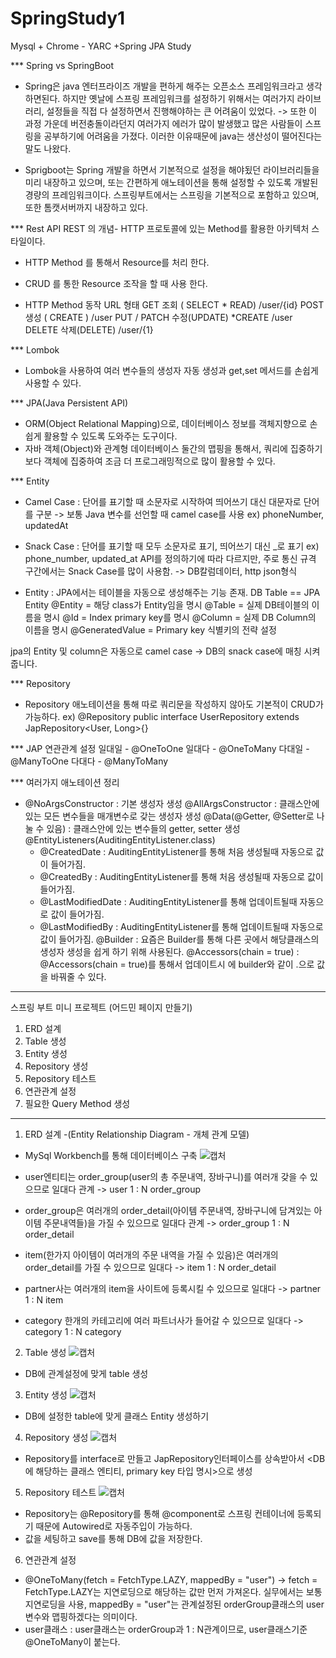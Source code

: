 # SpringStudy1
Mysql + Chrome - YARC +Spring JPA Study


*** Spring vs SpringBoot
- Spring은 java 엔터프라이즈 개발을 편하게 해주는 오픈소스 프레임워크라고 생각하면된다.
  하지만 옛날에 스프링 프레임워크를 설정하기 위해서는 여러가지 라이브러리, 설정들을 직접 다 설정하면서 진행해야하는 큰 
  어려움이 있었다. -> 또한 이 과정 가운데 버전충돌이라던지 여러가지 에러가 많이 발생했고 많은 사람들이 스프링을 공부하기에 어려움을 가졌다.
  이러한 이유때문에 java는 생산성이 떨어진다는 말도 나왔다.

- Sprigboot는 Spring 개발을 하면서 기본적으로 설정을 해야됬던 라이브러리들을 미리 내장하고 있으며, 또는 간편하게 애노테이션을 통해 설정할 수
  있도록 개발된 경량의 프레임워크이다. 스프링부트에서는 스프링을 기본적으로 포함하고 있으며, 또한 톰캣서버까지 내장하고 있다.


*** Rest API
REST 의 개념- HTTP 프로토콜에 있는 Method를 활용한 아키텍처 스타일이다.
- HTTP Method 를 통해서 Resource를 처리 한다.
- CRUD 를 통한 Resource 조작을 할 때 사용 한다.

- HTTP Method 동작 URL 형태
  GET 조회 ( SELECT * READ) /user/{id}
  POST 생성 ( CREATE ) /user
  PUT / PATCH 수정(UPDATE) *CREATE /user
  DELETE 삭제(DELETE) /user/{1}


*** Lombok 
- Lombok을 사용하여 여러 변수들의 생성자 자동 생성과 get,set 메서드를 손쉽게 사용할 수 있다.


*** JPA(Java Persistent API)
- ORM(Object Relational Mapping)으로, 데이터베이스 정보를 객체지향으로 손쉽게 활용할 수 있도록 도와주는 도구이다.
- 자바 객체(Object)와 관계형 데이터베이스 둘간의 맵핑을 통해서, 쿼리에 집중하기보다 객체에 집중하여 조금 더 프로그래밍적으로 
  많이 활용할 수 있다.


*** Entity
- Camel Case : 단어를 표기할 때 소문자로 시작하여 띄어쓰기 대신 대문자로 단어를 구분 -> 보통 Java 변수를 선언할 때 camel case를 사용
  ex) phoneNumber, updatedAt
- Snack Case : 단어를 표기할 때 모두 소문자로 표기, 띄어쓰기 대신 _로 표기
  ex) phone_number, updated_at
  API를 정의하기에 따라 다르지만, 주로 통신 규격 구간에서는 Snack Case를 많이 사용함. -> DB칼럼데이터, http json형식

- Entity : JPA에서는 테이블을 자동으로 생성해주는 기능 존재. DB Table == JPA Entity
  @Entity = 해당 class가 Entity임을 명시
  @Table         = 실제 DB테이블의 이름을 명시
  @Id            = Index primary key를 명시
  @Column         = 실제 DB Column의 이름을 명시
  @GeneratedValue = Primary key 식별키의 전략 설정 

jpa의 Entity 및 column은 자동으로 camel case -> DB의 snack case에 매칭 시켜줍니다.




*** Repository
 - Repository 애노테이션을 통해 따로 쿼리문을 작성하지 않아도 기본적이 CRUD가 가능하다.
 ex)
@Repository
public interface UserRepository extends JapRepository<User, Long>{}


*** JAP 연관관계 설정
일대일 - @OneToOne
일대다 - @OneToMany
다대일 - @ManyToOne
다대다 - @ManyToMany


*** 여러가지 애노테이션 정리
- @NoArgsConstructor : 기본 생성자 생성 
  @AllArgsConstructor : 클래스안에 있는 모든 변수들을 매개변수로 갖는 생성자 생성
  @Data(@Getter, @Setter로 나눌 수 있음) : 클래스안에 있는 변수들의 getter, setter 생성
  @EntityListeners(AuditingEntityListener.class) 
     - @CreatedDate      : AuditingEntityListener를 통해 처음 생성될때 자동으로 값이 들어가짐.
     - @CreatedBy        : AuditingEntityListener를 통해 처음 생성될때 자동으로 값이 들어가짐.
     - @LastModifiedDate : AuditingEntityListener를 통해 업데이트될때 자동으로 값이 들어가짐.
     - @LastModifiedBy   : AuditingEntityListener를 통해 업데이트될때 자동으로 값이 들어가짐.
  @Builder : 요즘은 Builder를 통해 다른 곳에서 해당클래스의 생성자 생성을 쉽게 하기 위해 사용된다.
  @Accessors(chain = true) : @Accessors(chain = true)를 통해서 업데이트시 에 builder와 같이 .으로 값을 바꿔줄 수 있다.
-----------------------------------------------------------------------------------------------------------------------------

스프링 부트 미니 프로젝트 (어드민 페이지 만들기)

1. ERD 설계
2. Table 생성
3. Entity 생성
4. Repository 생성
5. Repository 테스트
6. 연관관계 설정
7. 필요한 Query Method 생성



-----------------------------------------------------------------------------------------------------------------------------

1. ERD 설계 -(Entity Relationship Diagram - 개체 관계 모델) 

 - MySql Workbench를 통해 데이터베이스 구축
![캡처](https://user-images.githubusercontent.com/62634760/106245649-27d35880-6250-11eb-8cf5-38b106a743f8.PNG)

 - user엔티티는 order_group(user의 총 주문내역, 장바구니)를 여러개 갖을 수 있으므로 일대다 관계 -> user 1 : N order_group 
 - order_group은 여러개의 order_detail(아이템 주문내역, 장바구니에 담겨있는 아이템 주문내역들)을 가질 수 있으므로 일대다 관계 -> order_group 1 : N order_detail
 - item(한가지 아이템이 여러개의 주문 내역을 가질 수 있음)은 여러개의 order_detail를 가질 수 있으므로 일대다 -> item 1 : N order_detail
 - partner사는 여러개의 item을 사이트에 등록시킬 수 있으므로 일대다 -> partner 1 : N item
 - category 한개의 카테고리에 여러 파트너사가 들어갈 수 있으므로 일대다 -> category 1 : N category

2. Table 생성
![캡처](https://user-images.githubusercontent.com/62634760/106248613-95818380-6254-11eb-8179-e98a5986cec0.PNG)
- DB에 관계설정에 맞게 table 생성

3. Entity 생성
![캡처](https://user-images.githubusercontent.com/62634760/106250791-7506f880-6257-11eb-9c31-0bb08c0a3268.PNG)
 - DB에 설정한 table에 맞게 클래스 Entity 생성하기 

4. Repository 생성
![캡처](https://user-images.githubusercontent.com/62634760/106251381-3de51700-6258-11eb-9049-251cf43ba064.PNG)
- Repository를 interface로 만들고 JapRepository인터페이스를 상속받아서 <DB에 해당하는 클래스 엔티티, primary key 타입 명시>으로 생성

5. Repository 테스트
![캡처](https://user-images.githubusercontent.com/62634760/106252853-13945900-625a-11eb-86c3-632cf4971c8e.PNG)
- Repository는 @Repository를 통해 @component로 스프링 컨테이너에 등록되기 때문에 Autowired로 자동주입이 가능하다.
- 값을 세팅하고 save를 통해 DB에 값을 저장한다.

6. 연관관계 설정
- @OneToMany(fetch = FetchType.LAZY, mappedBy = "user") -> fetch = FetchType.LAZY는 지연로딩으로 해당하는 값만 먼저 가져온다. 실무에서는 보통 지연로딩을 사용,
                                                           mappedBy = "user"는 관계설정된 orderGroup클래스의 user 변수와 맵핑하겠다는 의미이다.
- user클래스 : user클래스는 orderGroup과  1 : N관계이므로, user클래스기준 @OneToMany이 붙는다.
